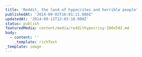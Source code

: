 ```yaml
---
title: 'Reddit, the land of hypocrites and horrible people'
publishedAt: '2014-09-02T16:01:11.000Z'
updatedAt: '2014-09-11T12:03:16.000Z'
status: publish
featuredMedia: content/media/reddithypocrisy-500x502.md
body:
  - content: ''
    _template: richText
_template: image
---
```


